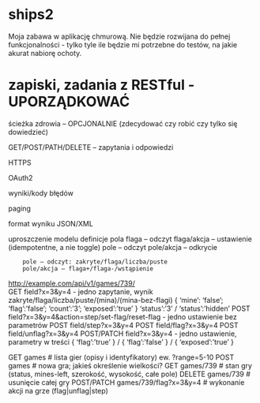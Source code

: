 # ships2

Moja zabawa w aplikację chmurową. 
Nie będzie rozwijana do pełnej funkcjonalności - tylko tyle ile będzie mi potrzebne do testów, na jakie akurat nabiorę ochoty.


# zapiski, zadania z RESTful - UPORZĄDKOWAĆ
ścieżka zdrowia – OPCJONALNIE (zdecydować czy robić czy tylko się dowiedzieć)

GET/POST/PATH/DELETE – zapytania i odpowiedzi

HTTPS

OAuth2

wyniki/kody błędów

paging

format wyniku JSON/XML

uproszczenie modelu
definicje pola
		flaga – odczyt
		flaga/akcja – ustawienie (idempotentne, a nie toggle)
		pole – odczyt 
		pole/akcja – odkrycie

		pole – odczyt: zakryte/flaga/liczba/puste
		pole/akcja – flaga+/flaga-/wstąpienie

http://example.com/api/v1/games/739/       
GET field?x=3&y=4        - jedno zapytanie, wynik zakryte/flaga/liczba/puste/(mina)/(mina-bez-flagi)
{ ‘mine’: ‘false’; ‘flag’:’false’; ‘count’:’3’; ‘exposed’:’true’ }
‘status’:’3’ / ‘status’:’hidden’
POST field?x=3&y=4&action=step/set-flag/reset-flag      - jedno ustawienie bez parametrów
POST field/step?x=3&y=4
POST field/flag?x=3&y=4 
POST field/unflag?x=3&y=4
POST/PATCH field?x=3&y=4     - jedno ustawienie, parametry w treści 
{ ‘flag’:’true’ } / { ‘flag’:’false’ } / { ‘exposed’:’true’ }

GET games    		# lista gier (opisy i identyfikatory)
ew. ?range=5-10
POST games		# nowa gra; jakieś określenie wielkości?
GET games/739     	# stan gry (status, mines-left, szerokość, wysokość, całe pole) 
DELETE games/739	# usunięcie całej gry
POST/PATCH games/739/flag?x=3&y=4		# wykonanie akcji na grze (flag|unflag|step)

